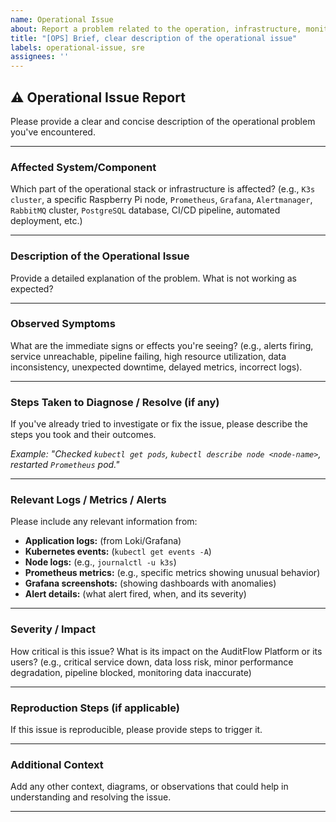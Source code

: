 ```yaml
---
name: Operational Issue
about: Report a problem related to the operation, infrastructure, monitoring, or deployment of the AuditFlow Platform.
title: "[OPS] Brief, clear description of the operational issue"
labels: operational-issue, sre
assignees: ''
---
```


## ⚠️ Operational Issue Report

Please provide a clear and concise description of the operational problem you've encountered.

---

### Affected System/Component

Which part of the operational stack or infrastructure is affected? (e.g., `K3s cluster`, a specific Raspberry Pi node, `Prometheus`, `Grafana`, `Alertmanager`, `RabbitMQ` cluster, `PostgreSQL` database, CI/CD pipeline, automated deployment, etc.)

---

### Description of the Operational Issue

Provide a detailed explanation of the problem. What is not working as expected?

---

### Observed Symptoms

What are the immediate signs or effects you're seeing? (e.g., alerts firing, service unreachable, pipeline failing, high resource utilization, data inconsistency, unexpected downtime, delayed metrics, incorrect logs).

---

### Steps Taken to Diagnose / Resolve (if any)

If you've already tried to investigate or fix the issue, please describe the steps you took and their outcomes.

*Example: "Checked `kubectl get pods`, `kubectl describe node <node-name>`, restarted `Prometheus` pod."*

---

### Relevant Logs / Metrics / Alerts

Please include any relevant information from:
* **Application logs:** (from Loki/Grafana)
* **Kubernetes events:** (`kubectl get events -A`)
* **Node logs:** (e.g., `journalctl -u k3s`)
* **Prometheus metrics:** (e.g., specific metrics showing unusual behavior)
* **Grafana screenshots:** (showing dashboards with anomalies)
* **Alert details:** (what alert fired, when, and its severity)

---

### Severity / Impact

How critical is this issue? What is its impact on the AuditFlow Platform or its users? (e.g., critical service down, data loss risk, minor performance degradation, pipeline blocked, monitoring data inaccurate)

---

### Reproduction Steps (if applicable)

If this issue is reproducible, please provide steps to trigger it.

---

### Additional Context

Add any other context, diagrams, or observations that could help in understanding and resolving the issue.

---